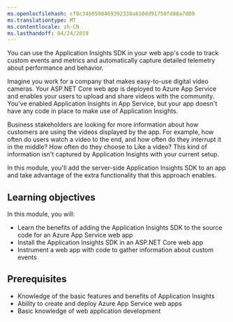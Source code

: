 ```yaml
---
ms.openlocfilehash: cf0c3460590469392338a810dd91750fd88a7d09
ms.translationtype: MT
ms.contentlocale: zh-CN
ms.lasthandoff: 04/24/2019
---
```

You can use the Application Insights SDK in your web app's code to track custom events and metrics and automatically capture detailed telemetry about performance and behavior. 

Imagine you work for a company that makes easy-to-use digital video cameras. Your ASP.NET Core web app is deployed to Azure App Service and enables your users to upload and share videos with the community. You've enabled Application Insights in App Service, but your app doesn't have any code in place to make use of Application Insights.

Business stakeholders are looking for more information about how customers are using the videos displayed by the app. For example, how often do users watch a video to the end, and how often do they interrupt it in the middle? How often do they choose to Like a video? This kind of information isn't captured by Application Insights with your current setup.

In this module, you'll add the server-side Application Insights SDK to an app and take advantage of the extra functionality that this approach enables.

## <a name="learning-objectives"></a>Learning objectives

In this module, you will:

- Learn the benefits of adding the Application Insights SDK to the source code for an Azure App Service web app
- Install the Application Insights SDK in an ASP.NET Core web app
- Instrument a web app with code to gather information about custom events

## <a name="prerequisites"></a>Prerequisites

- Knowledge of the basic features and benefits of Application Insights
- Ability to create and deploy Azure App Service web apps
- Basic knowledge of web application development